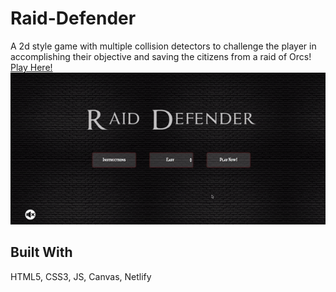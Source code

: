 # Raid-Defender
A 2d style game with multiple collision detectors to challenge the player in accomplishing their objective and saving the citizens from a raid of Orcs!
<br>
[Play Here!](https://raid-defender.netlify.app/ "Play Here")
<br>
![demo](demo.gif)

## Built With
HTML5, CSS3, JS, Canvas, Netlify

